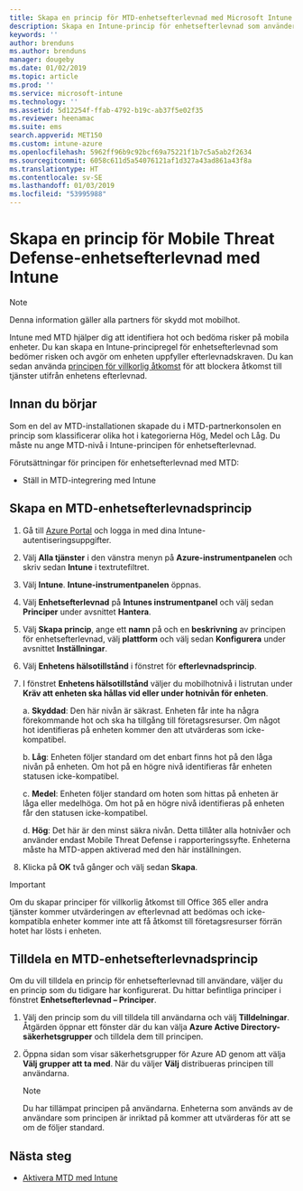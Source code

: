 ```yaml
---
title: Skapa en princip för MTD-enhetsefterlevnad med Microsoft Intune | Microsoft Intune
description: Skapa en Intune-princip för enhetsefterlevnad som använder din MTD-partners hotnivåer för att bestämma om en mobil enhet ska få åtkomst till företagets resurser.
keywords: ''
author: brenduns
ms.author: brenduns
manager: dougeby
ms.date: 01/02/2019
ms.topic: article
ms.prod: ''
ms.service: microsoft-intune
ms.technology: ''
ms.assetid: 5d12254f-ffab-4792-b19c-ab37f5e02f35
ms.reviewer: heenamac
ms.suite: ems
search.appverid: MET150
ms.custom: intune-azure
ms.openlocfilehash: 5962ff96b9c92bcf69a75221f1b7c5a5ab2f2634
ms.sourcegitcommit: 6058c611d5a54076121af1d327a43ad861a43f8a
ms.translationtype: HT
ms.contentlocale: sv-SE
ms.lasthandoff: 01/03/2019
ms.locfileid: "53995988"
---
```

# <a name="create-mobile-threat-defense-mtd-device-compliance-policy-with-intune"></a>Skapa en princip för Mobile Threat Defense-enhetsefterlevnad med Intune

> [!NOTE] 
> Denna information gäller alla partners för skydd mot mobilhot.

Intune med MTD hjälper dig att identifiera hot och bedöma risker på mobila enheter. Du kan skapa en Intune-principregel för enhetsefterlevnad som bedömer risken och avgör om enheten uppfyller efterlevnadskraven. Du kan sedan använda [principen för villkorlig åtkomst](create-conditional-access-intune.md) för att blockera åtkomst till tjänster utifrån enhetens efterlevnad.

## <a name="before-you-begin"></a>Innan du börjar

Som en del av MTD-installationen skapade du i MTD-partnerkonsolen en princip som klassificerar olika hot i kategorierna Hög, Medel och Låg. Du måste nu ange MTD-nivå i Intune-principen för enhetsefterlevnad.

Förutsättningar för principen för enhetsefterlevnad med MTD:

-   Ställ in MTD-integrering med Intune

## <a name="to-create-an-mtd-device-compliance-policy"></a>Skapa en MTD-enhetsefterlevnadsprincip

1.  Gå till [Azure Portal](https://portal.azure.com/) och logga in med dina Intune-autentiseringsuppgifter.

2.  Välj **Alla tjänster** i den vänstra menyn på **Azure-instrumentpanelen** och skriv sedan **Intune** i textrutefiltret.

3.  Välj **Intune**. **Intune-instrumentpanelen** öppnas.

4. Välj **Enhetsefterlevnad** på **Intunes instrumentpanel** och välj sedan **Principer** under avsnittet **Hantera**.

5.  Välj **Skapa princip**, ange ett **namn** på och en **beskrivning** av principen för enhetsefterlevnad, välj **plattform** och välj sedan **Konfigurera** under avsnittet **Inställningar**.

6.  Välj **Enhetens hälsotillstånd** i fönstret för **efterlevnadsprincip**.

7.  I fönstret **Enhetens hälsotillstånd** väljer du mobilhotnivå i listrutan under **Kräv att enheten ska hållas vid eller under hotnivån för enheten**.

    a.  **Skyddad**: Den här nivån är säkrast. Enheten får inte ha några förekommande hot och ska ha tillgång till företagsresurser. Om något hot identifieras på enheten kommer den att utvärderas som icke-kompatibel.

    b.  **Låg**: Enheten följer standard om det enbart finns hot på den låga nivån på enheten. Om hot på en högre nivå identifieras får enheten statusen icke-kompatibel.

    c.  **Medel**: Enheten följer standard om hoten som hittas på enheten är låga eller medelhöga. Om hot på en högre nivå identifieras på enheten får den statusen icke-kompatibel.

    d.  **Hög**: Det här är den minst säkra nivån. Detta tillåter alla hotnivåer och använder endast Mobile Threat Defense i rapporteringssyfte. Enheterna måste ha MTD-appen aktiverad med den här inställningen.

8.  Klicka på **OK** två gånger och välj sedan **Skapa**.

> [!IMPORTANT]
> Om du skapar principer för villkorlig åtkomst till Office 365 eller andra tjänster kommer utvärderingen av efterlevnad att bedömas och icke-kompatibla enheter kommer inte att få åtkomst till företagsresurser förrän hotet har lösts i enheten.

## <a name="to-assign-an-mtd-device-compliance-policy"></a>Tilldela en MTD-enhetsefterlevnadsprincip

Om du vill tilldela en princip för enhetsefterlevnad till användare, väljer du en princip som du tidigare har konfigurerat. Du hittar befintliga principer i fönstret **Enhetsefterlevnad – Principer**.

1. Välj den princip som du vill tilldela till användarna och välj **Tilldelningar**. Åtgärden öppnar ett fönster där du kan välja **Azure Active Directory-säkerhetsgrupper** och tilldela dem till principen.

2. Öppna sidan som visar säkerhetsgrupper för Azure AD genom att välja **Välj grupper att ta med**.  När du väljer **Välj** distribueras principen till användarna.

    > [!NOTE] 
    > Du har tillämpat principen på användarna. Enheterna som används av de användare som principen är inriktad på kommer att utvärderas för att se om de följer standard.

## <a name="next-steps"></a>Nästa steg

- [Aktivera MTD med Intune](mtd-connector-enable.md)